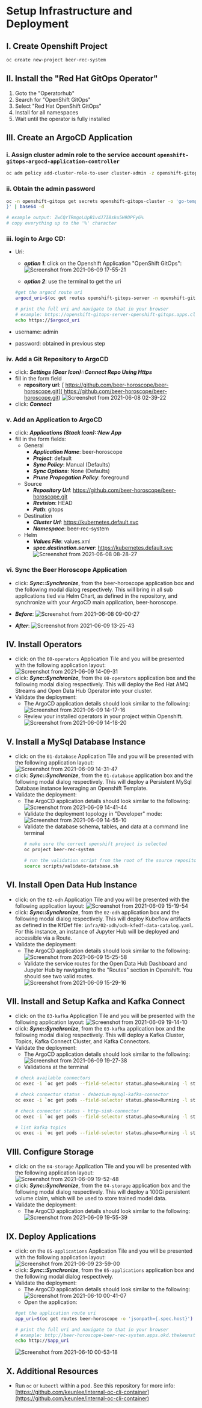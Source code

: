 # Setup Infrastructure and Deployment

## I. Create Openshift Project

```bash
oc create new-project beer-rec-system
```

## II. Install the "Red Hat GitOps Operator"

1. Goto the "Operatorhub"
2. Search for "OpenShift GitOps"
3. Select "Red Hat OpenShift GitOps"
4. Install for all namespaces
5. Wait until the operator is fully installed

## III. Create an ArgoCD Application

### i. Assign cluster admin role to the service account `openshift-gitops-argocd-application-controller`

```bash
oc adm policy add-cluster-role-to-user cluster-admin -z openshift-gitops-argocd-application-controller -n openshift-gitops
```

### ii. Obtain the admin password

```bash
oc -n openshift-gitops get secrets openshift-gitops-cluster -o 'go-template={{index .data "admin.password"}
}' | base64 -d

# example output: ZwCQrTRmgoLUpB1vdJ7I8sku5H9DPFyG%
# copy everything up to the '%' character
```

### iii. login to Argo CD: 
- Uri: 
    - ***option 1***: click on the Openshift Application "OpenShift GitOps": 
    ![Screenshot from 2021-06-09 17-55-21](https://user-images.githubusercontent.com/61749/121439611-e2d0d880-c94b-11eb-8a61-b5e73405ee68.png)

    - ***option 2***: use the terminal to get the uri
    ```bash
    #get the argocd route uri
    argocd_uri=$(oc get routes openshift-gitops-server -n openshift-gitops -o 'jsonpath={.spec.host}')
    
    # print the full uri and navigate to that in your browser
    # example: https://openshift-gitops-server-openshift-gitops.apps.cluster.local
    echo https://$argocd_uri
    ```
     
- username: admin
- password: obtained in previous step

### iv. Add a Git Repository to ArgoCD
- click: ***Settings (Gear Icon)::Connect Repo Using Https*** 
- fill in the form field 
    - **repository url**: [
https://github.com/beer-horoscope/beer-horoscope.git](
https://github.com/beer-horoscope/beer-horoscope.git)
![Screenshot from 2021-06-08 02-39-22](https://user-images.githubusercontent.com/61749/121143551-c7a68180-c802-11eb-9a59-982c87c161a6.png)
- click: ***Connect***

### v. Add an Application to ArgoCD
- click: ***Applications (Stack Icon)::New App***
- fill in the form fields:
    - General 
        - ***Application Name***: beer-horoscope
        - ***Project***: default
        - ***Sync Policy***: Manual (Defaults)
        - ***Sync Options***: None (Defaults)
        - ***Prune Propogation Policy***: foreground
    - Source
        - ***Repository Url***: https://github.com/beer-horoscope/beer-horoscope.git
        - ***Revision***: HEAD
        - ***Path***: gitops
    - Destination
        - ***Cluster Url***: https://kubernetes.default.svc
        - ***Namespace***: beer-rec-system
    - Helm
        - ***Values File***: values.xml
        - ***spec.destination.server***: https://kubernetes.default.svc
![Screenshot from 2021-06-08 08-28-27](https://user-images.githubusercontent.com/61749/121194029-f7ba4880-c833-11eb-8438-5be1f712fc83.png)

### vi. Sync the Beer Horoscope Application
- click: ***Sync::Synchronize***, from the beer-horoscope application box and the following modal dialog respectively. This will bring in all sub applications tied via Helm Chart, as defined in the repository, and synchronize with your ArgoCD main application, beer-horoscope.

- ***Before***:
![Screenshot from 2021-06-08 09-00-27](https://user-images.githubusercontent.com/61749/121215157-618f1e00-c845-11eb-9d1f-6871c87a4bfd.png)

- ***After***:
![Screenshot from 2021-06-09 13-25-43](https://user-images.githubusercontent.com/61749/121408647-40522e80-c926-11eb-9772-547a24090408.png)

## IV. Install Operators

- click: on the `00-operators` Application Tile and you will be presented with the following application layout: 
![Screenshot from 2021-06-09 14-09-31](https://user-images.githubusercontent.com/61749/121414518-55ca5700-c92c-11eb-807d-1b8672f430b1.png)
- click: ***Sync::Synchronize***, from the `00-operators` application box and the following modal dialog respectively. This will deploy the Red Hat AMQ Streams and Open Data Hub Operator into your cluster. 
- Validate the deployment: 
    - The ArgoCD application details should look similar to the following: 
    ![Screenshot from 2021-06-09 14-17-16](https://user-images.githubusercontent.com/61749/121415500-6af3b580-c92d-11eb-8c3f-130a0d765e17.png)
    - Review your installed operators in your project within Openshift. 
    ![Screenshot from 2021-06-09 14-18-20](https://user-images.githubusercontent.com/61749/121415629-91b1ec00-c92d-11eb-9889-9af8815d9f7f.png)

## V. Install a MySql Database Instance

- click: on the `01-database` Application Tile and you will be presented with the following application layout: 
![Screenshot from 2021-06-09 14-31-47](https://user-images.githubusercontent.com/61749/121417370-7051ff80-c92f-11eb-94ce-f98e1543ef5d.png)
- click: ***Sync::Synchronize***, from the `01-database` application box and the following modal dialog respectively. This will deploy a Persistent MySql Database instance leveraging an Openshift Template. 
- Validate the deployment: 
    - The ArgoCD application details should look similar to the following: 
    ![Screenshot from 2021-06-09 14-41-44](https://user-images.githubusercontent.com/61749/121418708-d8551580-c930-11eb-95e8-ee8b343f358b.png)
    - Validate the deployment topology in "Developer" mode:
    ![Screenshot from 2021-06-09 14-55-10](https://user-images.githubusercontent.com/61749/121420459-b78dbf80-c932-11eb-9e9b-521073cf2981.png)
    - Validate the database schema, tables, and data at a command line terminal
        ```bash
        # make sure the correct openshift project is selected
        oc project beer-rec-system

        # run the validation script from the root of the source repository w/in a bash shell
        source scripts/validate-database.sh
        ```

## VI. Install Open Data Hub Instance

- click: on the `02-odh` Application Tile and you will be presented with the following application layout: 
![Screenshot from 2021-06-09 15-19-54](https://user-images.githubusercontent.com/61749/121423710-2d475a80-c936-11eb-80ba-c0378227e2b8.png)
- click: ***Sync::Synchronize***, from the `02-odh` application box and the following modal dialog respectively. This will deploy Kubeflow artifacts as defined in the KfDef file: `infra/02-odh/odh-kfedf-data-catalog.yaml`. For this instance, an instance of Jupyter Hub will be deployed and accessible via a Route.  
- Validate the deployment: 
    - The ArgoCD application details should look similar to the following: 
    ![Screenshot from 2021-06-09 15-25-58](https://user-images.githubusercontent.com/61749/121424500-03426800-c937-11eb-87af-18e0c5921f78.png)
    - Validate the service routes for the Open Data Hub Dashboard and Jupyter Hub by navigating to the "Routes" section in Openshift. You should see two valid routes.
    ![Screenshot from 2021-06-09 15-29-16](https://user-images.githubusercontent.com/61749/121424913-78ae3880-c937-11eb-8835-4d82f6b84392.png)

## VII. Install and Setup Kafka and Kafka Connect

- click: on the `03-kafka` Application Tile and you will be presented with the following application layout: 
![Screenshot from 2021-06-09 19-14-10](https://user-images.githubusercontent.com/61749/121445372-ef0e6300-c956-11eb-84f8-71bb29f25ea2.png)
- click: ***Sync::Synchronize***, from the `03-kafka` application box and the following modal dialog respectively. This will deploy a Kafka Cluster, Topics, Kafka Connect Cluster, and Kafka Connectors. 
- Validate the deployment: 
    - The ArgoCD application details should look similar to the following: 
    ![Screenshot from 2021-06-09 19-27-38](https://user-images.githubusercontent.com/61749/121446289-c9825900-c958-11eb-88da-e83571a62c41.png)
    - Validations at the terminal
    ```bash
    # check available connectors
    oc exec -i `oc get pods --field-selector status.phase=Running -l strimzi.io/name=my-connect-cluster-connect -o=jsonpath='{.items[0].metadata.name}'` -- curl -s http://my-connect-cluster-connect-api:8083/connector-plugins | jq

    # check connector status - debezium-mysql-kafka-connector
    oc exec -i `oc get pods --field-selector status.phase=Running -l strimzi.io/name=my-connect-cluster-connect -o=jsonpath='{.items[0].metadata.name}'` -- curl -s http://my-connect-cluster-connect-api:8083/connectors/debezium-mysql-kafka-connector/status | jq 

    # check connector status - http-sink-connector
    oc exec -i `oc get pods --field-selector status.phase=Running -l strimzi.io/name=my-connect-cluster-connect -o=jsonpath='{.items[0].metadata.name}'` -- curl -s http://my-connect-cluster-connect-api:8083/connectors/http-sink-connector/status | jq 

    # list kafka topics
    oc exec -i `oc get pods --field-selector status.phase=Running -l strimzi.io/name=my-connect-cluster-connect -o=jsonpath='{.items[0].metadata.name}'` -- bin/kafka-topics.sh --bootstrap-server my-cluster-kafka-bootstrap:9092 --list
    ```
## VIII. Configure Storage

- click: on the `04-storage` Application Tile and you will be presented with the following application layout: 
![Screenshot from 2021-06-09 19-52-48](https://user-images.githubusercontent.com/61749/121447926-4d8a1000-c95c-11eb-800a-648941971426.png)
- click: ***Sync::Synchronize***, from the `04-storage` application box and the following modal dialog respectively. This will deploy a 100Gi persistent volume claim, which will be used to store trained model data. 
- Validate the deployment: 
    - The ArgoCD application details should look similar to the following: 
    ![Screenshot from 2021-06-09 19-55-39](https://user-images.githubusercontent.com/61749/121448157-b1143d80-c95c-11eb-88b9-f6f602b45f13.png)

## IX. Deploy Applications

- click: on the `05-applications` Application Tile and you will be presented with the following application layout: 
![Screenshot from 2021-06-09 23-59-00](https://user-images.githubusercontent.com/61749/121467441-aff40800-c97e-11eb-8681-f00d7c1197d1.png)
- click: ***Sync::Synchronize***, from the `05-applications` application box and the following modal dialog respectively. 
- Validate the deployment: 
    - The ArgoCD application details should look similar to the following: 
    ![Screenshot from 2021-06-10 00-41-07](https://user-images.githubusercontent.com/61749/121470980-93f36500-c984-11eb-8090-5b631b49ea2b.png)
    - Open the application: 
    ```bash
    #get the application route uri
    app_uri=$(oc get routes beer-horoscope -o 'jsonpath={.spec.host}')
    
    # print the full uri and navigate to that in your browser
    # example: http://beer-horoscope-beer-rec-system.apps.okd.thekeunster.local/
    echo http://$app_uri
    ```
    ![Screenshot from 2021-06-10 00-53-18](https://user-images.githubusercontent.com/61749/121472063-47a92480-c986-11eb-81c6-9aeb264fa42d.png)

## X. Additional Resources

- Run `oc` or `kubectl` within a pod. See this repository for more info: [https://github.com/keunlee/internal-oc-cli-container](https://github.com/keunlee/internal-oc-cli-container)